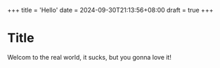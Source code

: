 +++
title = 'Hello'
date = 2024-09-30T21:13:56+08:00
draft = true
+++

# Title
Welcom to the real world, it sucks, but you gonna love it!
